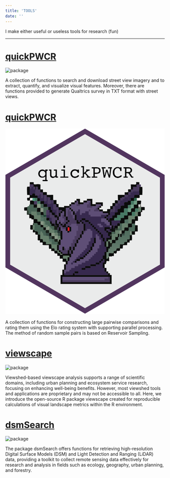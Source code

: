 ```yaml
---
title: 'TOOLS'
date: ''
---
```

I make either useful or useless tools for research (fun)

<div class="splitline">
  <hr>
</div>

<div class="pagecard">

# [quickPWCR](https://github.com/land-info-lab/streetscape)
![package](https://raw.githubusercontent.com/land-info-lab/streetscape/main/images/streetscape_hex.png)

A collection of functions to search and download street view imagery  and to extract, quantify, and visualize visual features. Moreover, there are functions provided to generate Qualtrics survey in TXT format with street views.

</div>

<div class="pagecard">

# [quickPWCR](https://github.com/billbillbilly/quickPWCR)
![package](https://raw.githubusercontent.com/billbillbilly/quickPWCR/main/quickpwcr_hex.png)

A collection of functions for constructing large pairwise comparisons and rating them using the Elo rating system with supporting parallel processing. The method of random sample pairs is based on Reservoir Sampling.

</div>

<div class="pagecard">

# [viewscape](https://github.com/land-info-lab/viewscape)
![package](https://raw.githubusercontent.com/land-info-lab/viewscape/294ce6848e4dbeb4572b157b20455141613c4a00/viewscape_hex-01.png)

Viewshed-based viewscape analysis supports a range of scientific domains, including urban planning and ecosystem service research, focusing on enhancing well-being benefits. However, most viewshed tools and applications are proprietary and may not be accessible to all. Here, we introduce the open-source R package viewscape created for reproducible calculations of visual landscape metrics within the R environment.

</div>

<div class="pagecard">

# [dsmSearch](https://github.com/land-info-lab/dsmSearch)
![package](https://raw.githubusercontent.com/land-info-lab/dsmSearch/master/dsmsearch_hex-02.png)

The package dsmSearch offers functions for retrieving high-resolution Digital Surface Models (DSM) and Light Detection and Ranging (LiDAR) data, providing a toolkit to collect remote sensing data effectively for research and analysis in fields such as ecology, geography, urban planning, and forestry.

</div>
